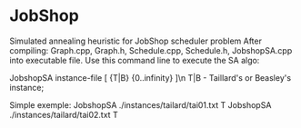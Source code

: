 JobShop
=======

Simulated annealing heuristic for JobShop scheduler problem
After compiling: Graph.cpp, Graph.h, Schedule.cpp, Schedule.h, JobshopSA.cpp into executable file. 
Use this command line to execute the SA algo:

JobshopSA instance-file [ {T|B} {0..infinity} ]\n
T|B - Taillard's or Beasley's instance; 

Simple exemple:
JobshopSA ./instances/tailard/tai01.txt	T
JobshopSA ./instances/tailard/tai02.txt	T



